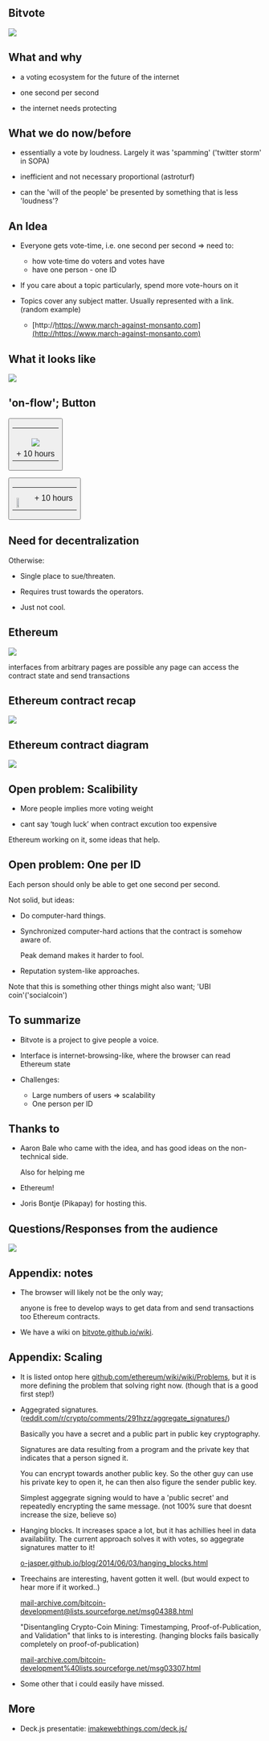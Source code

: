 
## Bitvote

<img src="bitvote_logo.png">

## What and why

* a voting ecosystem for the future of the internet

* one second per second

* the internet needs protecting 

<!-- vs SOPA for network neutrality, legal attack against 

* existing democratic structures are inadiquate

  + too local
  
  + often ineffective / poorly representative -->

## What we do now/before

* essentially a vote by loudness. Largely it was 'spamming'
  ('twitter storm' in SOPA)
  
* inefficient and not necessary proportional (astroturf)

* can the 'will of the people' be presented by something that is less 'loudness'?

<!--<small style="color:#BBB">Still thank the EFF and co for what good they do get quietly!</small> (distracting)-->

## An Idea

* Everyone gets vote-time, i.e. one second per second &rArr; need to:
  + how vote&sdot;time do voters and votes have
  + have one person - one ID

* If you care about a topic particularly, spend more vote-hours on it

* Topics cover any subject matter. Usually represented with a link.
  (random example)
  + [http://https://www.march-against-monsanto.com](http://https://www.march-against-monsanto.com)

## What it looks like

<a href="http://bitvote.github.io/"><img src="screen.png"></a>

## 'on-flow'; Button

<button width=100%><table style="text-align:center"><tr><td><br><img src="bitvote_logo_small.pang"></td></tr><tr><td>+ 10 hours</td></tr></table></button>

<button><table><tr><td style="vertical-align:middle"><br><img style="vertical-align:middle;image-orientation:90deg;width:50%" src="bitvote_logo_small.png"></td><td style="vertical-align:middle">+ 10 hours</td></tr></table></button>

## Need for **de**centralization

Otherwise:

* Single place to sue/threaten.

* Requires trust towards the operators.

* Just not cool.

## Ethereum

<img src="browser_contract.svg">

interfaces from arbitrary pages are possible any page can
access the contract state and send transactions

## Ethereum contract recap

<img src="contract_recap.svg">

## Ethereum contract diagram

<img src="approach1.svg">

## Open problem: Scalibility

+ More people implies more voting weight

+ cant say ‘tough luck’ when contract excution too expensive
  
Ethereum working on it, some ideas that help.

## Open problem: One per ID

Each person should only be able to get one second per second.

Not solid, but ideas:

* Do computer-hard things.
  
* Synchronized computer-hard actions that the contract is somehow aware of.

  Peak demand makes it harder to fool.
    
* Reputation system-like approaches.
    
Note that this is something other things might also want; 'UBI coin'('socialcoin')

## To summarize

* Bitvote is a project to give people a voice.

* Interface is internet-browsing-like, where the browser can read Ethereum state

* Challenges:
  + Large numbers of users &rArr; scalability
  + One person per ID

## Thanks to

* Aaron Bale who came with the idea, and has good ideas on the non-technical side.

  Also for helping me 

* Ethereum!

* Joris Bontje (Pikapay) for hosting this.

## Questions/Responses from the audience
<img src="bitvote_logo.png">

## Appendix: notes

* The browser will likely not be the only way;
  
  anyone is free to develop ways to get data from and send transactions too
  Ethereum contracts.

* We have a wiki on [bitvote.github.io/wiki](https://bitvote.github.io/wiki).

## Appendix: Scaling

* It is listed ontop here
  [github.com/ethereum/wiki/wiki/Problems](https://github.com/ethereum/wiki/wiki/Problems),
  but it is more defining the problem that solving right now.
  (though that is a good first step!)

* Aggegrated signatures.
  ([reddit.com/r/crypto/comments/291hzz/aggregate_signatures/](http://www.reddit.com/r/crypto/comments/291hzz/aggregate_signatures/))

  Basically you have a secret and a public part in public key cryptography.
  
  Signatures are data resulting from a program and the private key that
  indicates that a person signed it.
  
  You can encrypt towards another public key. So the other guy can use his
  private key to open it, he can then also figure the sender public key.
  
  Simplest aggegrate signing would to have a 'public secret' and
  repeatedly encrypting the same message. 
  (not 100% sure that doesnt increase the size, believe so)

* Hanging blocks. It increases space a lot, but it has achillies heel in data
  availability. The current approach solves it with votes, so aggegrate
  signatures matter to it!
  
  [o-jasper.github.io/blog/2014/06/03/hanging_blocks.html](http://o-jasper.github.io/blog/2014/06/03/hanging_blocks.html)

* Treechains are interesting, havent gotten it well.
  (but would expect to hear more if it worked..)

  [mail-archive.com/bitcoin-development@lists.sourceforge.net/msg04388.html](https://www.mail-archive.com/bitcoin-development@lists.sourceforge.net/msg04388.html)
  
  
  "Disentangling Crypto-Coin Mining: Timestamping, Proof-of-Publication, and Validation"
  that links to is interesting.
  (hanging blocks fails basically completely on proof-of-publication)
  
  [mail-archive.com/bitcoin-development%40lists.sourceforge.net/msg03307.html](http://www.mail-archive.com/bitcoin-development%40lists.sourceforge.net/msg03307.html)

* Some other that i could easily have missed.

## More

* Deck.js presentatie: [imakewebthings.com/deck.js/](http://imakewebthings.com/deck.js/)
